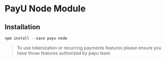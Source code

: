# PayU Node Module

## Installation
```js
npm install --save payu-node
```

> To use tokenization or recurring payments features please ensure you have those features authorized by payu team